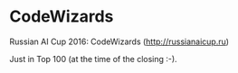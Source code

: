 # CodeWizards
Russian AI Cup 2016: CodeWizards (http://russianaicup.ru)

Just in Top 100 (at the time of the closing :-). 
